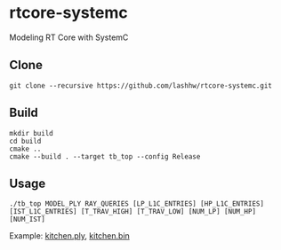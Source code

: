 # rtcore-systemc
Modeling RT Core with SystemC

## Clone
```shell
git clone --recursive https://github.com/lashhw/rtcore-systemc.git
```

## Build
```shell
mkdir build
cd build
cmake ..
cmake --build . --target tb_top --config Release
```

## Usage
```shell
./tb_top MODEL_PLY RAY_QUERIES [LP_L1C_ENTRIES] [HP_L1C_ENTRIES] [IST_L1C_ENTRIES] [T_TRAV_HIGH] [T_TRAV_LOW] [NUM_LP] [NUM_HP] [NUM_IST]
```
Example: [kitchen.ply](https://drive.google.com/file/d/1a9jkAWW94ez3sJRQ8pJa9crPwDPc2m5P/view?usp=sharing), [kitchen.bin](https://drive.google.com/file/d/125fEeSPRotU1eA4HJ4FtO8Qh9pM6q_gk/view?usp=sharing)
